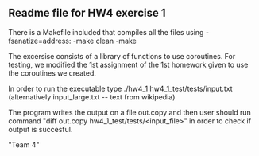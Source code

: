 Readme file for HW4 exercise 1
------------------------------
There is a Makefile included that compiles all the files using -fsanatize=address:
-make clean
-make

The excersise consists of a library of functions to use coroutines.
For testing, we modified the 1st assignment of the 1st homework given to use the coroutines we created.


In order to run the executable type ./hw4_1 hw4_1_test/tests/input.txt (alternatively input_large.txt -- text from wikipedia)

The program writes the output on a file out.copy and then user should run
command "diff out.copy hw4_1_test/tests/<input_file>" in order to check if output is succesful.

"Team 4"